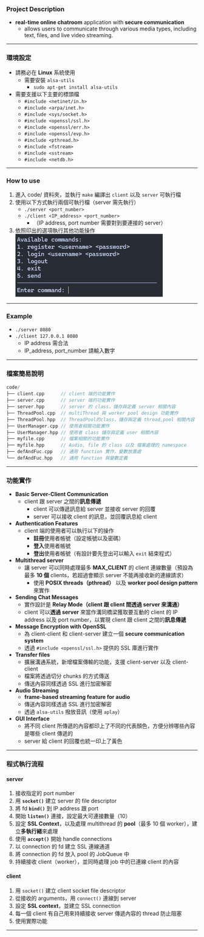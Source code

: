 ### Project Description
- **real-time online chatroom** application with **secure communication**
  - allows users to communicate through various media types, including text, files, and live video streaming.

---

### 環境設定
- 請務必在 **Linux** 系統使用
  - 需要安裝 `alsa-utils`
    - `sudo apt-get install alsa-utils`
- 需要支援以下主要的標頭檔
  - `#include <netinet/in.h>`
  - `#include <arpa/inet.h>`
  - `#include <sys/socket.h>`
  - `#include <openssl/ssl.h>`
  - `#include <openssl/err.h>`
  - `#include <openssl/evp.h>`
  - `#include <pthread.h>`
  - `#include <fstream>`
  - `#include <sstream>`
  - `#include <netdb.h>`

---

### How to use
1. 進入 code/ 資料夾，並執行 `make` 編譯出 `client` 以及 `server` 可執行檔
2. 使用以下方式執行兩個可執行檔（server 需先執行）
    - `./server <port_number>`
    - `./client <IP_address> <port_number>`
      - （IP address, port number 需要對到要連接的 server）
3. 依照印出的選項執行其他功能操作
![image](https://github.com/SunGj921028/RT-chat-room/blob/main/img/example.png)

---

### Example
- `./server 8080`
- `./client 127.0.0.1 8080`
  - IP address 需合法
  - IP_address, port_number 請輸入數字

---

### 檔案簡易說明
```cpp
code/
├── client.cpp      // client 端的功能實作
├── server.cpp      // server 端的功能實作
├── server.hpp      // server 的 class，儲存與定義 server 相關內容
├── ThreadPool.cpp  // multiThread 與 worker pool design 功能實作
├── ThreadPool.hpp  // ThreadPool的class，儲存與定義 thread,pool 相關內容
├── UserManager.cpp // 使用者相關功能實作
├── UserManager.hpp // 使用者 class 儲存與定義 user 相關內容
├── myfile.cpp      // 檔案相關的功能實作
├── myfile.hpp      // Audio, file 的 class 以及 檔案處理的 namespace
├── defAndFuc.cpp   // 通用 function 實作，變數放置處
└── defAndFuc.hpp   // 通用 function 與變數定義
```

---

### 功能實作
- **Basic Server-Client Communication**
  - client 跟 server 之間的**訊息傳遞**
    - client 可以傳遞訊息給 server 並接收 server 的回覆
    - server 可以接收 client 的訊息，並回覆訊息給 client
- **Authentication Features**
  - client 端的使用者可以執行以下的操作
    - **註冊**使用者帳號（設定帳號以及密碼）
    - **登入**使用者帳號
    - **登出**使用者帳號（有設計要先登出可以輸入 `exit` 結束程式） 
- **Multithread server**
  - 讓 server 可以同時處理最多 **MAX_CLIENT** 的 client 連線數量（預設為最多 **10 個** clients，若超過會顯示 server 不能再接收新的連線請求）
    - 使用 **POSIX threads（pthread）** 以及 **worker pool design pattern** 來實作
- **Sending Chat Messages**
  - 實作設計是 **Relay Mode（client 跟 client 間透過 server 來溝通）**
  - client 可以**透過 server** 來當作溝同橋梁獲取要互動的 client 的 IP address 以及 port number，以實現 client 跟 client 之間的**訊息傳遞**
- **Message Encryption with OpenSSL**
  - 為 client-client 和 client-server 建立一個 **secure communication system**
  - 透過 `#include <openssl/ssl.h>` 提供的 SSL 庫進行實作
- **Transfer files**
  - 擴展溝通系統，新增檔案傳輸的功能，支援 client-server 以及 client-client
  - 檔案將透過切分 chunks 的方式傳送
  - 傳送內容同樣透過 SSL 進行加密解密
- **Audio Streaming**
  - **frame-based streaming feature for audio**
  - 傳送內容同樣透過 SSL 進行加密解密
  - 透過 `alsa-utils` 撥放音訊（使用 `aplay`）
- **GUI Interface**
  - 將不同 client 所傳遞的內容都印上了不同的代表顏色，方便分辨哪些內容是哪些 client 傳遞的
  - server 給 client 的回覆也統一印上了黃色

---

### 程式執行流程
#### server
1. 接收指定的 port number
2. 用 **`socket()`** 建立 server 的 file descriptor
3. 將 fd **`bind()`** 到 IP address 跟 port
4. 開始 **`listen()`** 連接，設定最大可連接數量（10）
5. 設定 **SSL Context**，以及處理 multithread 的 **pool**（最多 10 個 worker），建立**多執行緒**來處理
6. 使用 **`accept()`** 開始 handle connections
7. 以 connection 的 fd 建立 SSL 連線通道
8. 將 connection 的 fd 放入 pool 的 JobQueue 中
9. 持續接收 client（worker），並同時處理 job 中的已連線 client 的內容

#### client
1. 用 `socket()` 建立 client socket file descriptor
2. 從接收的 arguments，用 `connect()` 連線到 server
3. 設定 **SSL context**，並建立 SSL connection
4. 每一個 client 有自己用來持續接收 server 傳遞內容的 thread 防止阻塞
5. 使用實際功能

---


